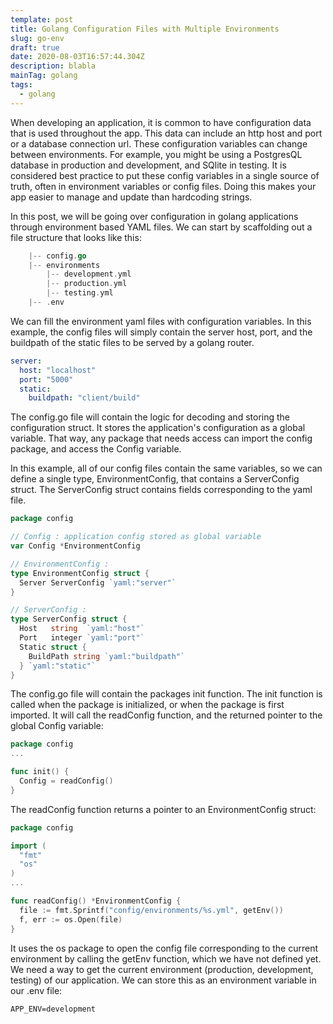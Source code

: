 ```yaml
---
template: post
title: Golang Configuration Files with Multiple Environments
slug: go-env
draft: true
date: 2020-08-03T16:57:44.304Z
description: blabla
mainTag: golang
tags:
  - golang
---
```

When developing an application, it is common to have configuration data that is used throughout the app. This data can include an http host and port or a database connection url. These configuration variables can change between environments. For example, you might be using a PostgresQL database in production and development, and SQlite in testing. It is considered best practice to put these config variables in a single source of truth, often in environment variables or config files. Doing this makes your app easier to manage and update than hardcoding strings. 

In this post, we will be going over configuration in golang applications through  environment based YAML files. We can start by scaffolding out a file structure that looks like this:

```go
    |-- config.go
    |-- environments
        |-- development.yml
        |-- production.yml
        |-- testing.yml
    |-- .env

```

We can fill the environment yaml files with configuration variables. In this example, the config files will simply contain the server host, port, and the buildpath of the static files to be served by a golang router.

```yaml
server:
  host: "localhost"
  port: "5000"
  static:
    buildpath: "client/build"

```

The config.go file will contain the logic for decoding and storing the configuration struct. It stores the application's configuration as a global variable. That way, any package that needs access can import the config package, and access the Config variable.

In this example, all of our config files contain the same variables, so we can define a single type, EnvironmentConfig, that contains a ServerConfig struct. The ServerConfig struct contains fields corresponding to the yaml file.

```go
package config

// Config : application config stored as global variable
var Config *EnvironmentConfig

// EnvironmentConfig :
type EnvironmentConfig struct {
  Server ServerConfig `yaml:"server"`
}

// ServerConfig :
type ServerConfig struct {
  Host   string  `yaml:"host"`
  Port   integer `yaml:"port"`
  Static struct {
    BuildPath string `yaml:"buildpath"`
  } `yaml:"static"`
}

```

The config.go file will contain the packages init function. The init function is called when the package is initialized, or when the package is first imported. It will call the readConfig function, and the returned pointer to the global Config variable:

```go
package config
...

func init() {
  Config = readConfig()
}

```

The readConfig function returns a pointer to an EnvironmentConfig struct:

```go
package config

import (
  "fmt"
  "os"
)
...

func readConfig() *EnvironmentConfig {
  file := fmt.Sprintf("config/environments/%s.yml", getEnv())
  f, err := os.Open(file)
}

```

It uses the os package to open the config file corresponding to the current environment by calling the getEnv function, which we have not defined yet. We need a way to get the current environment (production, development, testing) of our application. We can store this as an environment variable in our .env file:

```env
APP_ENV=development

```